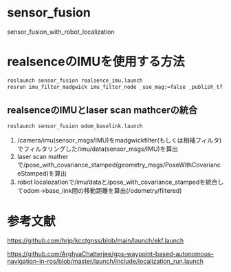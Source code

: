 # sensor_fusion
sensor_fusion_with_robot_localization

# realsenceのIMUを使用する方法

```bash
roslaunch sensor_fusion realsence_imu.launch 
rosrun imu_filter_madgwick imu_filter_node _use_mag:=false _publish_tf:=false _world_frame:="enu" imu/data_raw:=/camera/imu
```
## realsenceのIMUとlaser scan mathcerの統合

```bash
roslaunch sensor_fusion odom_baselink.launch
```

1. /camera/imu(sensor_msgs/IMU)をmadgwickfilter(もしくは相補フィルタ)でフィルタリングした/imu/data(sensor_msgs/IMU)を算出
2. laser scan matherで/pose_with_covariance_stamped(geometry_msgs/PoseWithCovarianceStamped)を算出
3. robot localozationで/imu/dataと/pose_with_covariance_stampedを統合してodom->base_link間の移動距離を算出(/odometry/filtered)

# 参考文献

https://github.com/hrjp/kcctgnss/blob/main/launch/ekf.launch

https://github.com/ArghyaChatterjee/gps-waypoint-based-autonomous-navigation-in-ros/blob/master/launch/include/localization_run.launch
